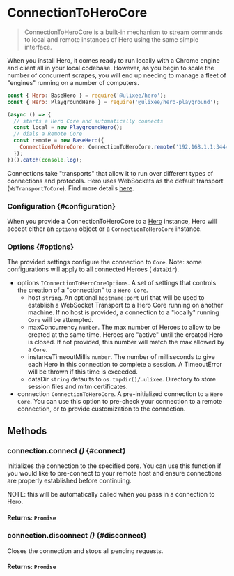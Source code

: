 # ConnectionToHeroCore

> ConnectionToHeroCore is a built-in mechanism to stream commands to local and remote instances of Hero using the same simple interface.

When you install Hero, it comes ready to run locally with a Chrome engine and client all in your local codebase. However, as you begin to scale the number of concurrent scrapes, you will end up needing to manage a fleet of "engines" running on a number of computers.

```javascript
const { Hero: BaseHero } = require('@ulixee/hero');
const { Hero: PlaygroundHero } = require('@ulixee/hero-playground');

(async () => {
  // starts a Hero Core and automatically connects
  const local = new PlaygroundHero();
  // dials a Remote Core
  const remote = new BaseHero({
    ConnectionToHeroCore: ConnectionToHeroCore.remote('192.168.1.1:3444'),
  });
})().catch(console.log);
```

Connections take "transports" that allow it to run over different types of connections and protocols. Hero uses WebSockets as the default transport (`WsTransportToCore`). Find more details [here](/docs/hero/advanced-concepts/client-vs-core).

### Configuration {#configuration}

When you provide a ConnectionToHeroCore to a [Hero](/docs/hero/basic-client/hero) instance, Hero will accept either an `options` object or a `ConnectionToHeroCore` instance.

### Options {#options}

The provided settings configure the connection to `Core`. Note: some configurations will apply to all connected Heroes ( `dataDir`).

- options `IConnectionToHeroCoreOptions`. A set of settings that controls the creation of a "connection" to a `Hero Core`.
  - host `string`. An optional `hostname:port` url that will be used to establish a WebSocket Transport to a Hero Core running on another machine. If no host is provided, a connection to a "locally" running `Core` will be attempted.
  - maxConcurrency `number`. The max number of Heroes to allow to be created at the same time. Heroes are "active" until the created Hero is closed. If not provided, this number will match the max allowed by a `Core`.
  - instanceTimeoutMillis `number`. The number of milliseconds to give each Hero in this connection to complete a session. A TimeoutError will be thrown if this time is exceeded.
  - dataDir `string` defaults to `os.tmpdir()/.ulixee`. Directory to store session files and mitm certificates.
- connection `ConnectionToHeroCore`. A pre-initialized connection to a `Hero Core`. You can use this option to pre-check your connection to a remote connection, or to provide customization to the connection.

## Methods

### connection.connect _()_ {#connect}

Initializes the connection to the specified core. You can use this function if you would like to pre-connect to your remote host and ensure connections are properly established before continuing.

NOTE: this will be automatically called when you pass in a connection to Hero.

#### **Returns**: `Promise`

### connection.disconnect _()_ {#disconnect}

Closes the connection and stops all pending requests.

#### **Returns**: `Promise`
